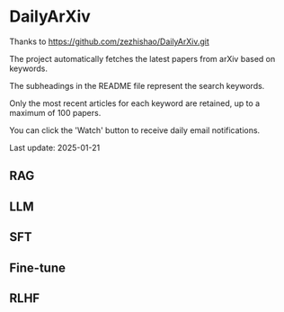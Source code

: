 # DailyArXiv
Thanks to https://github.com/zezhishao/DailyArXiv.git

The project automatically fetches the latest papers from arXiv based on keywords.

The subheadings in the README file represent the search keywords.

Only the most recent articles for each keyword are retained, up to a maximum of 100 papers.

You can click the 'Watch' button to receive daily email notifications.

Last update: 2025-01-21

## RAG

## LLM

## SFT

## Fine-tune

## RLHF
